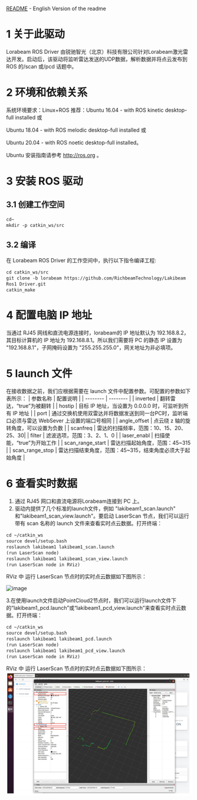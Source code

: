 [README](<https://github.com/RichbeamTechnology/Lakibeam_ROS1_Driver/blob/lorabeam/README.md>) - English Version of the readme

# 1 关于此驱动

Lorabeam ROS Driver 由锐驰智光（北京）科技有限公司针对Lorabeam激光雷达开发。启动后，该驱动将监听雷达发送的UDP数据，解析数据并将点云发布到 ROS 的/scan 或/pcd 话题中。

# 2 环境和依赖关系

系统环境要求：Linux+ROS
推荐：Ubuntu 16.04 - with ROS kinetic desktop-full installed 或  

Ubuntu 18.04 - with ROS melodic desktop-full installed 或

Ubuntu 20.04 - with ROS noetic desktop-full installed。

Ubuntu 安装指南请参考 http://ros.org 。

# 3 安装 ROS 驱动
## 3.1 创建工作空间
```
cd~
mkdir -p catkin_ws/src
```
## 3.2 编译
在 Lorabeam ROS Driver 的工作空间中，执行以下指令编译工程:
```
cd catkin_ws/src
git clone -b lorabeam https://github.com/RichbeamTechnology/Lakibeam Ros1 Driver.git
catkin_make
```

# 4 配置电脑 IP 地址

当通过 RJ45 网线和直流电源连接时，lorabeam的 IP 地址默认为 192.168.8.2，其目标计算机的 IP 地址为 192.168.8.1。所以我们需要将 PC 的静态 IP 设置为 "192.168.8.1"，子网掩码设置为 "255.255.255.0"，网关地址为非必填项。

# 5 launch 文件

在接收数据之前，我们应根据需要在 launch 文件中配置参数。可配置的参数如下表所示：
| 参数名称     | 配置说明     | 
| -------- | -------- |
| inverted | 翻转雷达，“true”为被翻转 |
| hostip | 目标 IP 地址，当设置为 0.0.0.0 时，可监听到所有 IP 地址 |
| port | 通过交换机使用双雷达并将数据发送到同一台PC时，监听端口必须与雷达 WebSever 上设置的端口号相同 |
| angle_offset | 点云绕 z 轴的旋转角度，可以设置为负数 |
| scanfreq | 雷达的扫描频率，范围：10、15、20、25、30|
| filter | 滤波选项，范围：3、2、1、0  |
| laser_enabl | 扫描使能，“true”为开始工作 |
| scan_range_start | 雷达扫描起始角度，范围：45~315 |
| scan_range_stop | 雷达扫描结束角度，范围：45~315，结束角度必须大于起始角度 |

# 6 查看实时数据

1. 通过 RJ45 网口和直流电源将Lorabeam连接到 PC 上。
2. 驱动内提供了几个标准的launch文件，例如 "lakibeam1_scan.launch" 和"lakibeam1_scan_view.launch"。要启动 LaserScan 节点，我们可以运行带有 scan 名称的 launch 文件来查看实时点云数据。打开终端：
```
cd ~/catkin_ws
source devel/setup.bash
roslaunch lakibeam1 lakibeam1_scan.launch
(run LaserScan node)
roslaunch lakibeam1 lakibeam1_scan_view.launch
(run LaserScan node in RViz)
```
RViz 中 运行 LaserScan 节点时的实时点云数据如下图所示：

![image](https://github.com/RichbeamTechnology/Lakibeam_ROS1_Driver/assets/158011589/abc00271-4baa-4199-8d2f-84da174eb824)


3.在使用launch文件启动PointCloud2节点时，我们可以运行launch文件下的“lakibeam1_pcd.launch”或“lakibeam1_pcd_view.launch”来查看实时点云数据。打开终端：
```
cd ~/catkin_ws
source devel/setup.bash
roslaunch lakibeam1 lakibeam1_pcd.launch
(run LaserScan node)
roslaunch lakibeam1 lakibeam1_pcd_view.launch
(run LaserScan node in RViz)
```
RViz 中 运行 LaserScan 节点时的实时点云数据如下图所示：
![alt text](image.png)
